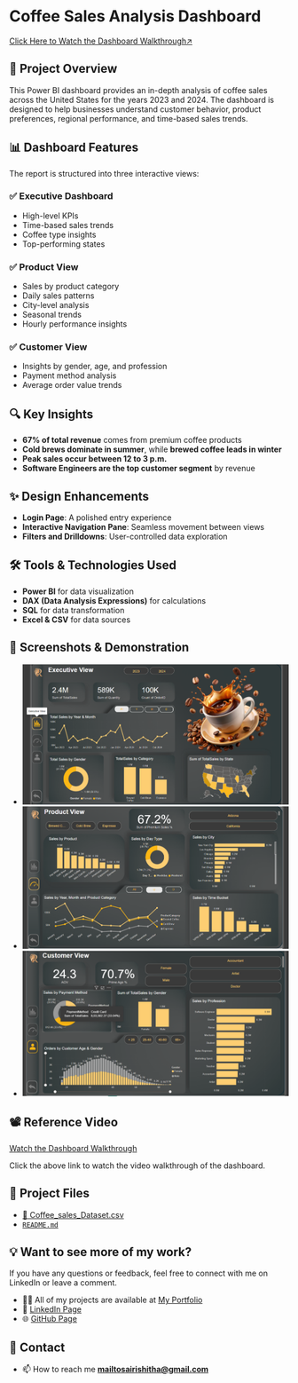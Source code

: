 # Coffee Sales Analysis Dashboard 
[Click Here to Watch the Dashboard Walkthrough↗️](https://www.linkedin.com/feed/update/urn:li:activity:7310734296049156098?utm_source=share&utm_medium=member_android&rcm=ACoAAD2Q0b8BYXeDJMbKJ6exGzSDCMJZ8DWwWmA)

## 📌 Project Overview
This Power BI dashboard provides an in-depth analysis of coffee sales across the United States for the years 2023 and 2024. The dashboard is designed to help businesses understand customer behavior, product preferences, regional performance, and time-based sales trends.

## 📊 Dashboard Features
The report is structured into three interactive views:

### ✅ Executive Dashboard
- High-level KPIs
- Time-based sales trends
- Coffee type insights
- Top-performing states

### ✅ Product View
- Sales by product category
- Daily sales patterns
- City-level analysis
- Seasonal trends
- Hourly performance insights

### ✅ Customer View
- Insights by gender, age, and profession
- Payment method analysis
- Average order value trends

## 🔍 Key Insights
- **67% of total revenue** comes from premium coffee products
- **Cold brews dominate in summer**, while **brewed coffee leads in winter**
- **Peak sales occur between 12 to 3 p.m.**
- **Software Engineers are the top customer segment** by revenue

## ✨ Design Enhancements
- **Login Page**: A polished entry experience
- **Interactive Navigation Pane**: Seamless movement between views
- **Filters and Drilldowns**: User-controlled data exploration

## 🛠️ Tools & Technologies Used
- **Power BI** for data visualization
- **DAX (Data Analysis Expressions)** for calculations
- **SQL** for data transformation
- **Excel & CSV** for data sources

## 📸 Screenshots & Demonstration
- ![Executive Dashboard](https://github.com/sairish/Coffee-Shop-Sales-Dashboard_PowerBI/blob/main/Resources/Exec%20View%20Page.png)
- ![Product View](https://github.com/sairish/Coffee-Shop-Sales-Dashboard_PowerBI/blob/main/Resources/Prod%20View%20Page.png)
- ![Customer View](https://github.com/sairish/Coffee-Shop-Sales-Dashboard_PowerBI/blob/main/Resources/Cust%20View%20Page.png)

## 📽️ Reference Video
[Watch the Dashboard Walkthrough](https://www.linkedin.com/feed/update/urn:li:activity:7310734296049156098?utm_source=share&utm_medium=member_android&rcm=ACoAAD2Q0b8BYXeDJMbKJ6exGzSDCMJZ8DWwWmA)

Click the above link to watch the video walkthrough of the dashboard.

## 📂 Project Files
- [📄 Coffee_sales_Dataset.csv](https://github.com/sairish/Coffee-Shop-Sales-Dashboard_PowerBI/blob/094afd77bb37bbee13db38b1fee18a9224cb30ee/Coffee_sales_Dataset.csv)
- [`README.md`](https://github.com/sairish/Coffee-Shop-Sales-Dashboard_PowerBI/blob/main/README.md)




## 💡 Want to see more of my work? 
If you have any questions or feedback, feel free to connect with me on LinkedIn or leave a comment.
- 👨‍💻 All of my projects are available at <a href="https://sairish.github.io/" target="_blank">My Portfolio</a>
- 🔗 <a href="https://www.linkedin.com/in/venkatasairishitha" target="_blank">LinkedIn Page</a>
- 🌐 <a href="https://github.com/sairish" target="_blank">GitHub Page</a>
## 📧 Contact 
- 📫 How to reach me **mailtosairishitha@gmail.com**

